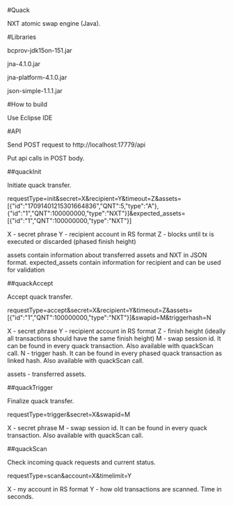#Quack

NXT atomic swap engine (Java).

#Libraries

bcprov-jdk15on-151.jar

jna-4.1.0.jar

jna-platform-4.1.0.jar

json-simple-1.1.1.jar

#How to build

Use Eclipse IDE

#API

Send POST request to http://localhost:17779/api

Put api calls in POST body.

##quackInit

Initiate quack transfer.

requestType=init&secret=X&recipient=Y&timeout=Z&assets=[{"id":"17091401215301664836","QNT":5,"type":"A"},{"id":"1","QNT":100000000,"type":"NXT"}]&expected_assets=[{"id":"1","QNT":100000000,"type":"NXT"}]

X - secret phrase
Y - recipient account in RS format
Z - blocks until tx is executed or discarded (phased finish height)

assets contain information about transferred assets and NXT in JSON format.
expected_assets contain information for recipient and can be used for validation

##quackAccept

Accept quack transfer.

requestType=accept&secret=X&recipient=Y&timeout=Z&assets=[{"id":"1","QNT":100000000,"type":"NXT"}]&swapid=M&triggerhash=N

X - secret phrase
Y - recipient account in RS format
Z - finish height (ideally all transactions should have the same finish height)
M - swap session id. It can be found in every quack transaction. Also available with quackScan call.
N - trigger hash. It can be found in every phased quack transaction as linked hash. Also available with quackScan call.

assets - transferred assets.

##quackTrigger

Finalize quack transfer.

requestType=trigger&secret=X&swapid=M

X - secret phrase
M - swap session id. It can be found in every quack transaction. Also available with quackScan call.

##quackScan

Check incoming quack requests and current status.

requestType=scan&account=X&timelimit=Y

X - my account in RS format
Y - how old transactions are scanned. Time in seconds.